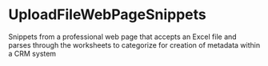 # UploadFileWebPageSnippets
Snippets from a professional web page that accepts an Excel file and parses through the worksheets to categorize for creation of metadata within a CRM system
